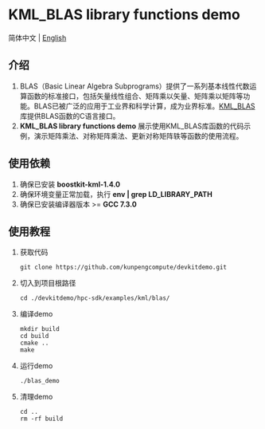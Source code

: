 # **KML_BLAS library functions demo**

简体中文 | [English](README_en.md)

## 介绍

1. BLAS（Basic Linear Algebra
   Subprograms）提供了一系列基本线性代数运算函数的标准接口，包括矢量线性组合、矩阵乘以矢量、矩阵乘以矩阵等功能。BLAS已被广泛的应用于工业界和科学计算，成为业界标准。[KML_BLAS](https://www.hikunpeng.com/document/detail/zh/kunpengaccel/math-lib/devg-kml/kunpengaccel_kml_16_0012.html)
   库提供BLAS函数的C语言接口。
2. **KML_BLAS library functions demo** 展示使用KML_BLAS库函数的代码示例，演示矩阵乘法、对称矩阵乘法、更新对称矩阵轶等函数的使用流程。

## 使用依赖

1. 确保已安装 **boostkit-kml-1.4.0**
2. 确保环境变量正常加载，执行 **env | grep LD_LIBRARY_PATH**
3. 确保已安装编译器版本 >= **GCC 7.3.0**

## 使用教程

1. 获取代码

   ```shell
   git clone https://github.com/kunpengcompute/devkitdemo.git
   ```

2. 切入到项目根路径

   ```shell
   cd ./devkitdemo/hpc-sdk/examples/kml/blas/
   ```

3. 编译demo

   ```shell
   mkdir build
   cd build
   cmake ..
   make
   ```

4. 运行demo

   ```shell
   ./blas_demo
   ```

5. 清理demo

   ```shell
   cd ..
   rm -rf build
   ```
